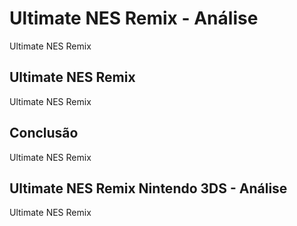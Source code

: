---
---

# Ultimate NES Remix - Análise

Ultimate NES Remix

## Ultimate NES Remix

Ultimate NES Remix

## Conclusão

Ultimate NES Remix

## Ultimate NES Remix Nintendo 3DS - Análise

Ultimate NES Remix

